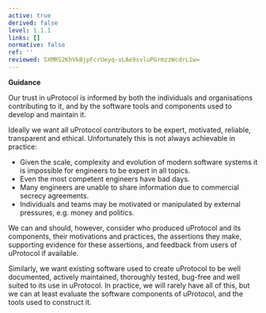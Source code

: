 ```yaml
---
active: true
derived: false
level: 1.1.1
links: []
normative: false
ref: ''
reviewed: SXMRS2KhVkBjpFcrUeyq-vLAe9svluPGrmzzWcdrL1w=
---
```


**Guidance**

Our trust in uProtocol is informed by both the individuals and organisations contributing to it, and by the software tools and components used to develop and maintain it.

Ideally we want all uProtocol contributors to be expert, motivated, reliable, transparent and ethical. Unfortunately this is not always achievable in practice:

- Given the scale, complexity and evolution of modern software systems it is impossible for engineers to be expert in all topics.
- Even the most competent engineers have bad days.
- Many engineers are unable to share information due to commercial secrecy agreements.
- Individuals and teams may be motivated or manipulated by external pressures, e.g. money and politics.

We can and should, however, consider who produced uProtocol and its components, their motivations and practices, the assertions they make, supporting evidence for these assertions, and feedback from users of uProtocol if available.

Similarly, we want existing software used to create uProtocol to be well documented, actively maintained, thoroughly tested, bug-free and well suited to its use in uProtocol. In practice, we will rarely have all of this, but we can at least evaluate the software components of uProtocol, and the tools used to construct it.
